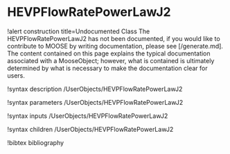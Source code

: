 <!-- MOOSE Documentation Stub: Remove this when content is added. -->

# HEVPFlowRatePowerLawJ2

!alert construction title=Undocumented Class
The HEVPFlowRatePowerLawJ2 has not been documented, if you would like to contribute to MOOSE by
writing documentation, please see [/generate.md]. The content contained on this page explains
the typical documentation associated with a MooseObject; however, what is contained is ultimately
determined by what is necessary to make the documentation clear for users.

!syntax description /UserObjects/HEVPFlowRatePowerLawJ2

!syntax parameters /UserObjects/HEVPFlowRatePowerLawJ2

!syntax inputs /UserObjects/HEVPFlowRatePowerLawJ2

!syntax children /UserObjects/HEVPFlowRatePowerLawJ2

!bibtex bibliography
